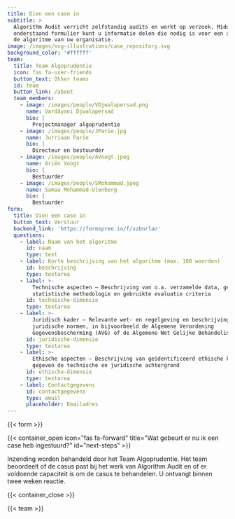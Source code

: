 ```yaml
---
title: Dien een case in
subtitle: >
  Algorithm Audit verricht zelfstandig audits en werkt op verzoek. Middels
  onderstaand formulier kunt u informatie delen die nodig is voor een audit van
  de algoritme van uw organisatie.
image: /images/svg-illustrations/case_repository.svg
background_color: '#ffffff'
team:
  title: Team Algoprudentie
  icon: fas fa-user-friends
  button_text: Other teams
  id: team
  button_link: /about
  team_members:
    - image: /images/people/VDjwalapersad.png
      name: Vardâyani Djwalapersad
      bio: |
        Projectmanager algoprudentie
    - image: /images/people/JParie.jpg
      name: Jurriaan Parie
      bio: |
        Directeur en bestuurder
    - image: /images/people/AVoogt.jpeg
      name: Ariën Voogt
      bio: |
        Bestuurder
    - image: /images/people/SMohammad.jpeg
      name: Samaa Mohammad-Ulenberg
      bio: |
        Bestuurder
form:
  title: Dien een case in
  button_text: Verstuur
  backend_link: 'https://formspree.io/f/xzbnrlan'
  questions:
    - label: Naam van het algoritme
      id: naam
      type: text
    - label: Korte beschrijving van het algoritme (max. 100 woorden)
      id: beschrijving
      type: textarea
    - label: >-
        Technische aspecten – Beschrijving van o.a. verzamelde data, gebruikte
        statistische methodologie en gebruikte evaluatie criteria
      id: technische-dimensie
      type: textarea
    - label: >-
        Juridisch kader – Relevante wet- en regelgeving en beschrijving van open
        juridische normen, in bijvoorbeeld de Algemene Verordening
        Gegevensbescherming (AVG) of de Algemene Wet Gelijke Behandeling (AWGB)
      id: juridische-dimensie
      type: textarea
    - label: >-
        Ethische aspecten – Beschrijving van geïdentificeerd ethische kwesties
        gegeven de technische en juridische achtergrond
      id: ethische-dimensie
      type: textarea
    - label: Contactgegevens
      id: contactgegevens
      type: email
      placeholder: Emailadres
---
```


{{< form >}}

{{< container_open icon="fas fa-forward" title="Wat gebeurt er nu ik een case heb ingestuurd?" id="next-steps" >}}

Inzending worden behandeld door het Team Algoprudentie. Het team beoordeelt of de casus past bij het werk van Algorithm Audit en of er voldoende capaciteit is om de casus te behandelen. U ontvangt binnen twee weken reactie.

{{< container_close >}}

{{< team >}}
